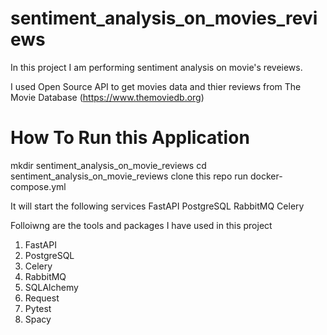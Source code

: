 # sentiment_analysis_on_movies_reviews

In this project I am performing sentiment analysis on movie's reveiews.

I used Open Source API to get movies data and thier reviews from The Movie Database (https://www.themoviedb.org)

# How To Run this Application
mkdir sentiment_analysis_on_movie_reviews
cd sentiment_analysis_on_movie_reviews
clone this repo
run docker-compose.yml

It will start the following services
FastAPI
PostgreSQL
RabbitMQ
Celery

Folloiwng are the tools and packages I have used in this project

1) FastAPI
2) PostgreSQL
3) Celery
4) RabbitMQ
5) SQLAlchemy
6) Request
7) Pytest
8) Spacy
   
